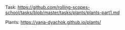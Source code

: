 Task:
https://github.com/rolling-scopes-school/tasks/blob/master/tasks/plants/plants-part1.md



Plants: 
https://yana-dyachok.github.io/plants/
